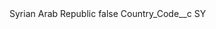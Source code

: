 <?xml version="1.0" encoding="UTF-8"?>
<CustomMetadata xmlns="http://soap.sforce.com/2006/04/metadata" xmlns:xsi="http://www.w3.org/2001/XMLSchema-instance" xmlns:xsd="http://www.w3.org/2001/XMLSchema">
    <label>Syrian Arab Republic</label>
    <protected>false</protected>
    <values>
        <field>Country_Code__c</field>
        <value xsi:type="xsd:string">SY</value>
    </values>
</CustomMetadata>
